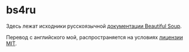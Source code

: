 # bs4ru

Здесь лежат исходники русскоязычной [документации Beautiful Soup](http://bs4ru.geekwriter.ru/).

Перевод с английского мой, распространяется на условиях [лицензии MIT](https://github.com/authoress/bs4ru/blob/master/LICENSE.txt).
